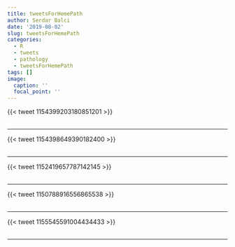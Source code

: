 ```yaml
---
title: tweetsForHemePath
author: Serdar Balci
date: '2019-08-02'
slug: tweetsForHemePath
categories:
  - R
  - tweets
  - pathology
  - tweetsForHemePath
tags: []
image:
  caption: ''
  focal_point: ''
---
```



{{< tweet 1154399203180851201 >}}
<br>
<br>
<hr>
{{< tweet 1154398649390182400 >}}
<br>
<br>
<hr>
{{< tweet 1152419657787142145 >}}
<br>
<br>
<hr>
{{< tweet 1150788916556865538 >}}
<br>
<br>
<hr>
{{< tweet 1155545591004434433 >}}
<br>
<br>
<hr>
